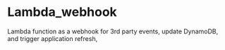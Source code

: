 # Lambda_webhook
Lambda function as a webhook for 3rd party events, update DynamoDB, and trigger application refresh,

